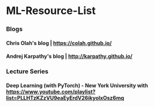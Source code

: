 # ML-Resource-List


### **Blogs**
#### Chris Olah's blog | https://colah.github.io/
#### Andrej Karpathy's blog | http://karpathy.github.io/


### **Lecture Series**
#### Deep Learning (with PyTorch) - New York University with https://www.youtube.com/playlist?list=PLLHTzKZzVU9eaEyErdV26ikyolxOsz6mq
